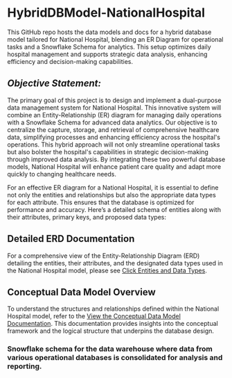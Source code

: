 # HybridDBModel-NationalHospital
This GitHub repo hosts the data models and docs for a hybrid database model tailored for National Hospital, blending an ER Diagram for operational tasks and a Snowflake Schema for analytics. This setup optimizes daily hospital management and supports strategic data analysis, enhancing efficiency and decision-making capabilities.

## ***Objective Statement:***

The primary goal of this project is to design and implement a dual-purpose data management system for National Hospital. This innovative system will combine an Entity-Relationship (ER) diagram for managing daily operations with a Snowflake Schema for advanced data analytics. Our objective is to centralize the capture, storage, and retrieval of comprehensive healthcare data, simplifying processes and enhancing efficiency across the hospital's operations. This hybrid approach will not only streamline operational tasks but also bolster the hospital's capabilities in strategic decision-making through improved data analysis. By integrating these two powerful database models, National Hospital will enhance patient care quality and adapt more quickly to changing healthcare needs.

For an effective ER diagram for a National Hospital, it is essential to define not only the entities and relationships but also the appropriate data types for each attribute. This ensures that the database is optimized for performance and accuracy. Here’s a detailed schema of entities along with their attributes, primary keys, and proposed data types:


## Detailed ERD Documentation

For a comprehensive view of the Entity-Relationship Diagram (ERD) detailing the entities, their attributes, and the designated data types used in the National Hospital model, please see  [Click Entities and Data Types](https://github.com/GadAugust/HybridDBModel-NationalHospital/tree/ERD-Entities%2C-Attributes%2C-and-Data-Types).



## Conceptual Data Model Overview

To understand the structures and relationships defined within the National Hospital model, refer to the [View the Conceptual Data Model Documentation](https://github.com/GadAugust/HybridDBModel-NationalHospital/blob/The-conceptual-data-model/README.md). This documentation provides insights into the conceptual framework and the logical structure that underpins the database design.





### **Snowflake schema for the data warehouse where data from various operational databases is consolidated for analysis and reporting.** 
